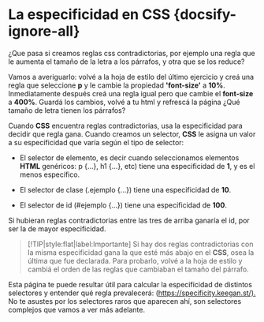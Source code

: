 # La especificidad en CSS {docsify-ignore-all}

¿Que pasa si creamos reglas css contradictorias, por ejemplo una regla que le aumenta el tamaño de la letra a los párrafos, y otra que se los reduce?

Vamos a averiguarlo: volvé a la hoja de estilo del último ejercicio y creá una regla que seleccione **p** y le cambie la propiedad **'font-size'** a **10%**. Inmediatamente después creá una regla igual pero que cambie el **font-size** a **400%**. Guardá los cambios, volvé a tu html y refrescá la página ¿Qué tamaño de letra tienen los párrafos?

Cuando **CSS** encuentra reglas contradictorias, usa la especificidad para decidir que regla gana. Cuando creamos un selector, **CSS** le asigna un valor a su especificidad que varía según el tipo de selector:

* El selector de elemento, es decir cuando seleccionamos elementos **HTML** genéricos: p {…}, h1 {…}, etc) tiene una especificidad de **1**, y es el menos específico.

* El selector de clase (.ejemplo {…}) tiene una especificidad de **10**.

* El selector de id (#ejemplo {…}) tiene una especificidad de **100**.

Si hubieran reglas contradictorias entre las tres de arriba ganaría el id, por ser la de mayor especificidad.

>[!TIP|style:flat|label:Importante]
>Si hay dos reglas contradictorias con la misma especificidad gana la que esté más abajo en el **CSS**, osea la última que fue declarada. Para probarlo, volvé a la hoja de estilo y cambiá el orden de las reglas que cambiaban el tamaño del párrafo.

Esta página te puede resultar útil para calcular la especificidad de distintos selectores y entender qué regla prevalecerá: (<https://specificity.keegan.st/).> No te asustes por los selectores raros que aparecen ahí, son selectores complejos que vamos a ver más adelante.
